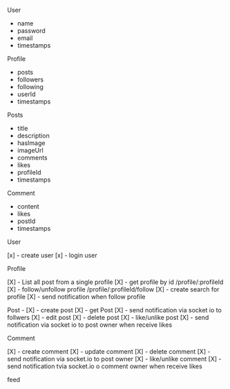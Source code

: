 User
  - name
  - password
  - email
  - timestamps

Profile
  - posts
  - followers
  - following
  - userId
  - timestamps

Posts
 - title
 - description
 - hasImage
 - imageUrl
 - comments
 - likes
 - profileId
 - timestamps

 Comment
  - content
  - likes
  - postId
  - timestamps

User

[x] - create user
[x] - login user

Profile

[X] - List all post from a single profile
[X] - get profile by id /profile/:profileId
[X] - follow/unfollow profile /profile/:profileId/follow
[X] - create search for profile
[X] - send notification when follow profile

Post -
[X] - create post
[X] - get Post 
[X] - send notification via socket io to follwers
[X] - edit post
[X] - delete post
[X] - like/unlike post
[X] - send notification via socket io to post owner when receive likes

Comment

[X] - create comment
[X] - update comment
[X] - delete comment
[X] - send notification via socket.io to post owner
[X] - like/unlike comment
[X] - send notification tvia socket.io o comment owner when receive likes 

feed